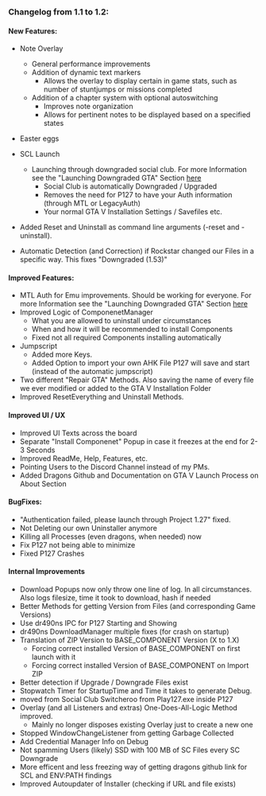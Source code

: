 ### Changelog from 1.1 to 1.2:
	
#### New Features:
* Note Overlay
  * General performance improvements
  * Addition of dynamic text markers
    * Allows the overlay to display certain in game stats, such as number of stuntjumps or missions completed
  * Addition of a chapter system with optional autoswitching
    * Improves note organization
	* Allows for pertinent notes to be displayed based on a specified states

* Easter eggs
* SCL Launch
  * Launching through downgraded social club. For more Information see the "Launching Downgraded GTA" Section [here](https://github.com/TwosHusbandS/Project-127/blob/master/Installer/Changelogs/Help.md)
    * Social Club is automatically Downgraded / Upgraded
	* Removes the need for P127 to have your Auth information (through MTL or LegacyAuth)
	* Your normal GTA V Installation Settings / Savefiles etc.
* Added Reset and Uninstall as command line arguments (-reset and -uninstall).
* Automatic Detection (and Correction) if Rockstar changed our Files in a specific way. This fixes "Downgraded (1.53)"

#### Improved Features:
* MTL Auth for Emu improvements. Should be working for everyone. For more Information see the "Launching Downgraded GTA" Section [here](https://github.com/TwosHusbandS/Project-127/blob/master/Installer/Changelogs/Help.md)
* Improved Logic of ComponenetManager
  * What you are allowed to uninstall under circumstances
  * When and how it will be recommended to install Components
  * Fixed not all required Components installing automatically
* Jumpscript
  * Added more Keys.
  * Added Option to import your own AHK File P127 will save and start (instead of the automatic jumpscript)
* Two different "Repair GTA" Methods. Also saving the name of every file we ever modified or added to the GTA V Installation Folder
* Improved ResetEverything and Uninstall Methods.

#### Improved UI / UX
* Improved UI Texts across the board
* Separate "Install Componenet" Popup in case it freezes at the end for 2-3 Seconds
* Improved ReadMe, Help, Features, etc.
* Pointing Users to the Discord Channel instead of my PMs.
* Added Dragons Github and Documentation on GTA V Launch Process on About Section

#### BugFixes:
* "Authentication failed, please launch through Project 1.27" fixed.
* Not Deleting our own Uninstaller anymore
* Killing all Processes (even dragons, when needed) now
* Fix P127 not being able to minimize
* Fixed P127 Crashes

#### Internal Improvements
* Download Popups now only throw one line of log. In all circumstances. Also logs filesize, time it took to download, hash if needed
* Better Methods for getting Version from Files (and corresponding Game Versions)
* Use dr490ns IPC for P127 Starting and Showing
* dr490ns DownloadManager multiple fixes (for crash on startup)
* Translation of ZIP Version to BASE_COMPONENT Version (X to 1.X)
  * Forcing correct installed Version of BASE_COMPONENT on first launch with it
  * Forcing correct installed Version of BASE_COMPONENT on Import ZIP
* Better detection if Upgrade / Downgrade Files exist
* Stopwatch Timer for StartupTime and Time it takes to generate Debug. 
* moved from Social Club Switcheroo from Play127.exe inside P127
* Overlay (and all Listeners and extras) One-Does-All-Logic Method improved.
  * Mainly no longer disposes existing Overlay just to create a new one
* Stopped WindowChangeListener from getting Garbage Collected
* Add Credential Manager Info on Debug
* Not spamming Users (likely) SSD with 100 MB of SC Files every SC Downgrade
* More efficent and less freezing way of getting dragons github link for SCL and ENV:PATH findings
* Improved Autoupdater of Installer (checking if URL and file exists)
